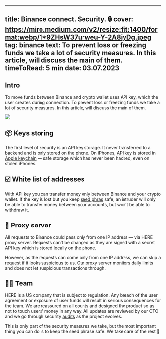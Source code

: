 -----
title: Binance connect. Security. 🔒
cover: https://miro.medium.com/v2/resize:fit:1400/format:webp/1*9ZHsW37urweu-Y-2A8iyDg.jpeg
tag: binance
text: To prevent loss or freezing funds we take a lot of security measures. In this article, will discuss the main of them.
timeToRead: 5 min
date: 03.07.2023
-----


## Intro
To move funds between Binance and crypto wallet uses API key, which the user creates during connection.
To prevent loss or freezing funds we take a lot of security measures. In this article, will discuss the main of them.


![](https://miro.medium.com/v2/resize:fit:1400/format:webp/1*9ZHsW37urweu-Y-2A8iyDg.jpeg)



## 📦 Keys storing
The first level of security is an API key storage. It never transferred to a backend and is only stored on the phone. On iPhones, [API](https://www.binance.com/en/blog/community/how-to-use-an-api-key-securely-5-tips-from-binance-8638066848800196896) key is stored in [Apple keychain](https://support.apple.com/en-us/HT204085) — safe storage which has never been hacked, even on stolen iPhones.

## ☑️ White list of addresses
With API key you can transfer money only between Binance and your crypto wallet. If the key is lost but you keep [seed phras](https://worldcoin.org/articles/what-is-seed-phrase) safe, an intruder will only be able to transfer money between your accounts, but won’t be able to withdraw it.

## 📨 Proxy server
All requests to Binance could pass only from one IP address — via HERE proxy server. Requests can’t be changed as they are signed with a secret API key which is stored locally on the phone.

However, as the requests can come only from one IP address, we can skip a request if it looks suspicious to us. Our proxy server monitors daily limits and does not let suspicious transactions through.

## 👨‍💻 Team
HERE is a US company that is subject to regulation. Any breach of the user agreement or exposure of user funds will result in serious consequences for the team. We are reassured on all counts and designed the product so as not to touch users’ money in any way. All updates are reviewed by our CTO and we go through security [audits](https://docs.herewallet.app/technology-description/readme/security-audit) as the project evolves.

This is only part of the security measures we take, but the most important thing you can do is to keep the seed phrase safe. We take care of the rest 🤝